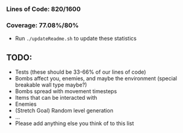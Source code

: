 ### Lines of Code: 820/1600

### Coverage: 77.08%/80%

- Run `./updateReadme.sh` to update these statistics

## TODO:

- Tests (these should be 33-66% of our lines of code)
- Bombs affect you, enemies, and maybe the environment (special breakable wall type maybe?)
- Bombs spread with movement timesteps
- Items that can be interacted with
- Enemies
- (Stretch Goal) Random level generation
- ...
- Please add anything else you think of to this list
